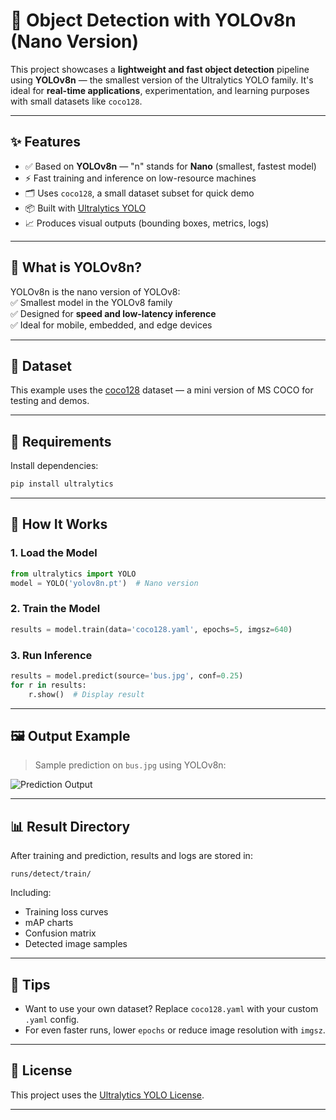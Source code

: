 # 🎯 Object Detection with YOLOv8n (Nano Version)

This project showcases a **lightweight and fast object detection** pipeline using **YOLOv8n** — the smallest version of the Ultralytics YOLO family. It's ideal for **real-time applications**, experimentation, and learning purposes with small datasets like `coco128`.

---

## ✨ Features

- ✅ Based on **YOLOv8n** — "n" stands for **Nano** (smallest, fastest model)
- ⚡ Fast training and inference on low-resource machines
- 🗂️ Uses `coco128`, a small dataset subset for quick demo
- 📦 Built with [Ultralytics YOLO](https://github.com/ultralytics/ultralytics)
- 📈 Produces visual outputs (bounding boxes, metrics, logs)

---

## 🧠 What is YOLOv8n?

YOLOv8n is the nano version of YOLOv8:  
✅ Smallest model in the YOLOv8 family  
✅ Designed for **speed and low-latency inference**  
✅ Ideal for mobile, embedded, and edge devices

---

## 📁 Dataset

This example uses the [coco128](https://github.com/ultralytics/ultralytics/blob/main/ultralytics/datasets/coco128.yaml) dataset — a mini version of MS COCO for testing and demos.

---

## 🔧 Requirements

Install dependencies:

```bash
pip install ultralytics
````

---

## 🚀 How It Works

### 1. Load the Model

```python
from ultralytics import YOLO
model = YOLO('yolov8n.pt')  # Nano version
```

### 2. Train the Model

```python
results = model.train(data='coco128.yaml', epochs=5, imgsz=640)
```

### 3. Run Inference

```python
results = model.predict(source='bus.jpg', conf=0.25)
for r in results:
    r.show()  # Display result
```

---

## 🖼️ Output Example

> Sample prediction on `bus.jpg` using YOLOv8n:

![Prediction Output](runs/detect/train/confusion_matrix.png) <!-- Optional image if saved -->

---

## 📊 Result Directory

After training and prediction, results and logs are stored in:

```
runs/detect/train/
```

Including:

* Training loss curves
* mAP charts
* Confusion matrix
* Detected image samples

---

## 🧪 Tips

* Want to use your own dataset? Replace `coco128.yaml` with your custom `.yaml` config.
* For even faster runs, lower `epochs` or reduce image resolution with `imgsz`.

---

## 📄 License

This project uses the [Ultralytics YOLO License](https://github.com/ultralytics/ultralytics/blob/main/LICENSE).

---

